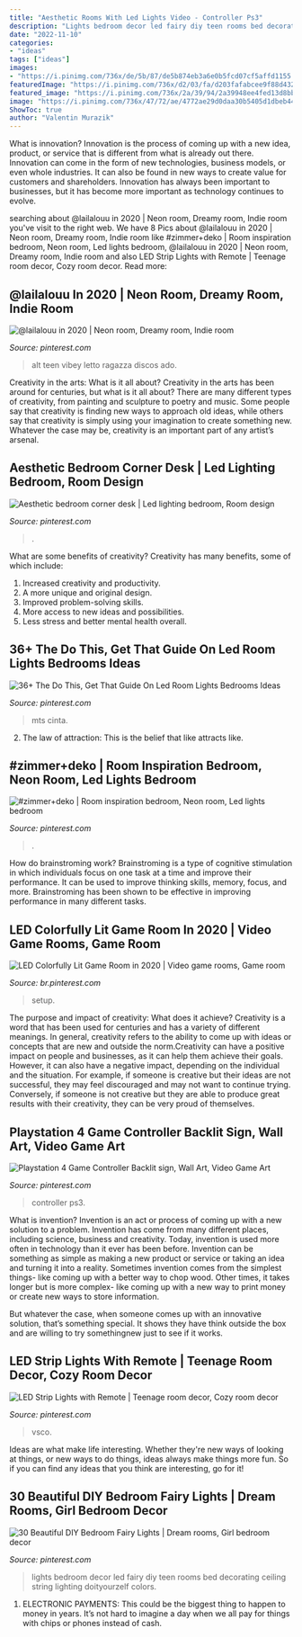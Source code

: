 ```yaml
---
title: "Aesthetic Rooms With Led Lights Video - Controller Ps3"
description: "Lights bedroom decor led fairy diy teen rooms bed decorating ceiling string lighting doityourzelf colors"
date: "2022-11-10"
categories:
- "ideas"
tags: ["ideas"]
images:
- "https://i.pinimg.com/736x/de/5b/87/de5b874eb3a6e0b5fcd07cf5affd1155.jpg"
featuredImage: "https://i.pinimg.com/736x/d2/03/fa/d203fafabcee9f88d4329eef748fdcd9.jpg"
featured_image: "https://i.pinimg.com/736x/2a/39/94/2a39948ee4fed13d8bb0dd06f04fbe0e.jpg"
image: "https://i.pinimg.com/736x/47/72/ae/4772ae29d0daa30b5405d1dbeb445b0e.jpg"
ShowToc: true
author: "Valentin Murazik"
---
```



What is innovation?
Innovation is the process of coming up with a new idea, product, or service that is different from what is already out there. Innovation can come in the form of new technologies, business models, or even whole industries. It can also be found in new ways to create value for customers and shareholders. Innovation has always been important to businesses, but it has become more important as technology continues to evolve.

	

		
searching about @lailalouu in 2020 | Neon room, Dreamy room, Indie room you've visit to the right web. We have 8 Pics about @lailalouu in 2020 | Neon room, Dreamy room, Indie room like #zimmer+deko | Room inspiration bedroom, Neon room, Led lights bedroom, @lailalouu in 2020 | Neon room, Dreamy room, Indie room and also LED Strip Lights with Remote | Teenage room decor, Cozy room decor. Read more:
		
    
## @lailalouu In 2020 | Neon Room, Dreamy Room, Indie Room

<img loading=lazy src="https://i.pinimg.com/736x/d2/03/fa/d203fafabcee9f88d4329eef748fdcd9.jpg" onerror="this.onerror=null;this.src='https://tse1.mm.bing.net/th?id=OIP.H120rmbf37B9ajJ8Sc27SAHaLg&amp;pid=15.1';" alt="@lailalouu in 2020 | Neon room, Dreamy room, Indie room">

_Source: pinterest.com_

>alt teen vibey letto ragazza discos ado. 

	

Creativity in the arts: What is it all about?
Creativity in the arts has been around for centuries, but what is it all about? There are many different types of creativity, from painting and sculpture to poetry and music. Some people say that creativity is finding new ways to approach old ideas, while others say that creativity is simply using your imagination to create something new. Whatever the case may be, creativity is an important part of any artist’s arsenal.

    
## Aesthetic Bedroom Corner Desk | Led Lighting Bedroom, Room Design

<img loading=lazy src="https://i.pinimg.com/736x/81/70/59/8170599ed86825b6b86a45c65debfce3.jpg" onerror="this.onerror=null;this.src='https://tse4.mm.bing.net/th?id=OIP.2nn9tJjiF8UI0cSsQJMtpgHaJ3&amp;pid=15.1';" alt="Aesthetic bedroom corner desk | Led lighting bedroom, Room design">

_Source: pinterest.com_

>. 

	

What are some benefits of creativity?
Creativity has many benefits, some of which include: 
1. Increased creativity and productivity.
2. A more unique and original design.
3. Improved problem-solving skills.
4. More access to new ideas and possibilities. 
5. Less stress and better mental health overall.

    
## 36+ The Do This, Get That Guide On Led Room Lights Bedrooms Ideas

<img loading=lazy src="https://i.pinimg.com/736x/16/7b/9b/167b9b53afee22c4fa24d3b62fa9f706.jpg" onerror="this.onerror=null;this.src='https://tse3.mm.bing.net/th?id=OIP.1eSFZPkmjrrjfDpfc7i-xQHaHa&amp;pid=15.1';" alt="36+ The Do This, Get That Guide On Led Room Lights Bedrooms Ideas">

_Source: pinterest.com_

>mts cinta. 

	

2. The law of attraction: This is the belief that like attracts like.

    
## #zimmer+deko | Room Inspiration Bedroom, Neon Room, Led Lights Bedroom

<img loading=lazy src="https://i.pinimg.com/736x/47/72/ae/4772ae29d0daa30b5405d1dbeb445b0e.jpg" onerror="this.onerror=null;this.src='https://tse3.mm.bing.net/th?id=OIP.nPuHqJuJYFGKsCu7qGK8eAHaLh&amp;pid=15.1';" alt="#zimmer+deko | Room inspiration bedroom, Neon room, Led lights bedroom">

_Source: pinterest.com_

>. 

	

How do brainstroming work?
Brainstroming is a type of cognitive stimulation in which individuals focus on one task at a time and improve their performance. It can be used to improve thinking skills, memory, focus, and more. Brainstroming has been shown to be effective in improving performance in many different tasks.

    
## LED Colorfully Lit Game Room In 2020 | Video Game Rooms, Game Room

<img loading=lazy src="https://i.pinimg.com/736x/de/5b/87/de5b874eb3a6e0b5fcd07cf5affd1155.jpg" onerror="this.onerror=null;this.src='https://tse1.mm.bing.net/th?id=OIP.DKaGJPAXXPQxGBOS4hy8SwHaHa&amp;pid=15.1';" alt="LED Colorfully Lit Game Room in 2020 | Video game rooms, Game room">

_Source: br.pinterest.com_

>setup. 

	

The purpose and impact of creativity: What does it achieve?
Creativity is a word that has been used for centuries and has a variety of different meanings. In general, creativity refers to the ability to come up with ideas or concepts that are new and outside the norm.Creativity can have a positive impact on people and businesses, as it can help them achieve their goals. However, it can also have a negative impact, depending on the individual and the situation. For example, if someone is creative but their ideas are not successful, they may feel discouraged and may not want to continue trying. Conversely, if someone is not creative but they are able to produce great results with their creativity, they can be very proud of themselves.

    
## Playstation 4 Game Controller Backlit Sign, Wall Art, Video Game Art

<img loading=lazy src="https://i.pinimg.com/736x/60/a1/82/60a1826ff8699cfd6c92b70689f276c4.jpg" onerror="this.onerror=null;this.src='https://tse4.mm.bing.net/th?id=OIP.6s2FU8Ty3fr-S5SCoZLPpwHaFj&amp;pid=15.1';" alt="Playstation 4 Game Controller Backlit sign, Wall Art, Video Game Art">

_Source: pinterest.com_

>controller ps3. 

	

What is invention?
Invention is an act or process of coming up with a new solution to a problem. Invention has come from many different places, including science, business and creativity. Today, invention is used more often in technology than it ever has been before. 
Invention can be something as simple as making a new product or service or taking an idea and turning it into a reality. Sometimes invention comes from the simplest things- like coming up with a better way to chop wood. Other times, it takes longer but is more complex- like coming up with a new way to print money or create new ways to store information. 

But whatever the case, when someone comes up with an innovative solution, that’s something special. It shows they have think outside the box and are willing to try somethingnew just to see if it works.

    
## LED Strip Lights With Remote | Teenage Room Decor, Cozy Room Decor

<img loading=lazy src="https://i.pinimg.com/736x/2a/39/94/2a39948ee4fed13d8bb0dd06f04fbe0e.jpg" onerror="this.onerror=null;this.src='https://tse3.mm.bing.net/th?id=OIP.njh_914wDK1zPJwxigZACwHaLH&amp;pid=15.1';" alt="LED Strip Lights with Remote | Teenage room decor, Cozy room decor">

_Source: pinterest.com_

>vsco. 

	

Ideas are what make life interesting. Whether they're new ways of looking at things, or new ways to do things, ideas always make things more fun. So if you can find any ideas that you think are interesting, go for it!

    
## 30 Beautiful DIY Bedroom Fairy Lights | Dream Rooms, Girl Bedroom Decor

<img loading=lazy src="https://i.pinimg.com/originals/c5/b5/2d/c5b52daeabf67a322a7ae5697d3ddedc.jpg" onerror="this.onerror=null;this.src='https://tse1.mm.bing.net/th?id=OIP.jjKqJj3oyS5unDzDUZKkpQHaJ4&amp;pid=15.1';" alt="30 Beautiful DIY Bedroom Fairy Lights | Dream rooms, Girl bedroom decor">

_Source: pinterest.com_

>lights bedroom decor led fairy diy teen rooms bed decorating ceiling string lighting doityourzelf colors. 

	

1. ELECTRONIC PAYMENTS: This could be the biggest thing to happen to money in years. It’s not hard to imagine a day when we all pay for things with chips or phones instead of cash. 

